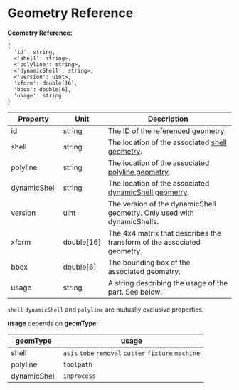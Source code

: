 # Geometry Reference

**Geometry Reference:**  

    {
      'id': string,
      <'shell': string>,
      <'polyline': string>,
      <'dynamicShell': string>,
      <'version': uint>,
      'xform': double[16],
      'bbox': double[6],
      'usage': string
    }
Property|Unit|Description
---|---|---
id|string|The ID of the referenced geometry.
shell|string|The location of the associated [shell geometry](Shell-Geometry-Endpoint.md).
polyline|string|The location of the associated [polyline geometry]().
dynamicShell|string|The location of the associated [dynamicShell geometry]().
version|uint|The version of the dynamicShell geometry. Only used with dynamicShells.
xform|double[16]|The 4x4 matrix that describes the transform of the associated geometry.
bbox|double[6]|The bounding box of the associated geometry.
usage|string|A string describing the usage of the part. See below.

`shell` `dynamicShell` and `polyline` are mutually exclusive properties.


**usage** depends on **geomType**:  

geomType | usage
---|---
shell | `asis` `tobe` `removal` `cutter` `fixture` `machine`
polyline| `toolpath`
dynamicShell| `inprocess`

